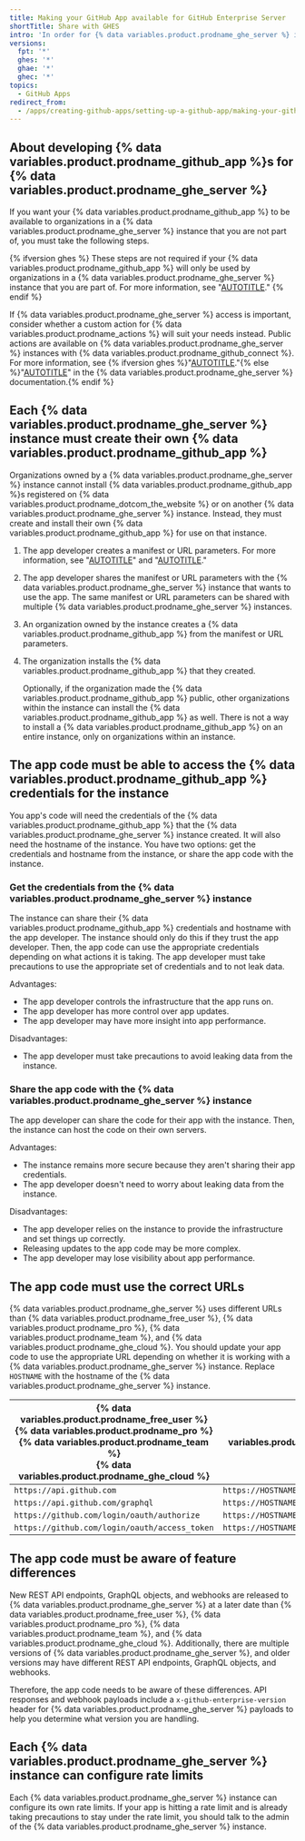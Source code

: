 ```yaml
---
title: Making your GitHub App available for GitHub Enterprise Server
shortTitle: Share with GHES
intro: 'In order for {% data variables.product.prodname_ghe_server %} instances to use your {% data variables.product.prodname_github_app %}, you must take some additional steps.'
versions:
  fpt: '*'
  ghes: '*'
  ghae: '*'
  ghec: '*'
topics:
  - GitHub Apps
redirect_from:
  - /apps/creating-github-apps/setting-up-a-github-app/making-your-github-app-available-for-github-enterprise-server
---
```


## About developing {% data variables.product.prodname_github_app %}s for {% data variables.product.prodname_ghe_server %}

If you want your {% data variables.product.prodname_github_app %} to be available to organizations in a {% data variables.product.prodname_ghe_server %} instance that you are not part of, you must take the following steps.

{% ifversion ghes %}
These steps are not required if your {% data variables.product.prodname_github_app %} will only be used by organizations in a {% data variables.product.prodname_ghe_server %} instance that you are part of. For more information, see "[AUTOTITLE](/apps/maintaining-github-apps/installing-your-own-github-app)."
{% endif %}

If {% data variables.product.prodname_ghe_server %} access is important, consider whether a custom action for {% data variables.product.prodname_actions %} will suit your needs instead. Public actions are available on {% data variables.product.prodname_ghe_server %} instances with {% data variables.product.prodname_github_connect %}. For more information, see {% ifversion ghes %}"[AUTOTITLE](/admin/github-actions/managing-access-to-actions-from-githubcom/enabling-automatic-access-to-githubcom-actions-using-github-connect)."{% else %}"[AUTOTITLE](/enterprise-server@latest/admin/github-actions/managing-access-to-actions-from-githubcom/enabling-automatic-access-to-githubcom-actions-using-github-connect)" in the  {% data variables.product.prodname_ghe_server %} documentation.{% endif %}

## Each {% data variables.product.prodname_ghe_server %} instance must create their own {% data variables.product.prodname_github_app %}

Organizations owned by a {% data variables.product.prodname_ghe_server %} instance cannot install {% data variables.product.prodname_github_app %}s registered on {% data variables.product.prodname_dotcom_the_website %} or on another {% data variables.product.prodname_ghe_server %} instance. Instead, they must create and install their own {% data variables.product.prodname_github_app %} for use on that instance.

1. The app developer creates a manifest or URL parameters. For more information, see "[AUTOTITLE](/apps/creating-github-apps/setting-up-a-github-app/creating-a-github-app-from-a-manifest)" and "[AUTOTITLE](/apps/creating-github-apps/setting-up-a-github-app/creating-a-github-app-using-url-parameters)."
1. The app developer shares the manifest or URL parameters with the {% data variables.product.prodname_ghe_server %} instance that wants to use the app. The same manifest or URL parameters can be shared with multiple {% data variables.product.prodname_ghe_server %} instances.
1. An organization owned by the instance creates a {% data variables.product.prodname_github_app %} from the manifest or URL parameters.
1. The organization installs the {% data variables.product.prodname_github_app %} that they created.

   Optionally, if the organization made the {% data variables.product.prodname_github_app %} public, other organizations within the instance can install the {% data variables.product.prodname_github_app %} as well. There is not a way to install a {% data variables.product.prodname_github_app %} on an entire instance, only on organizations within an instance.

## The app code must be able to access the {% data variables.product.prodname_github_app %} credentials for the instance

You app's code will need the credentials of the {% data variables.product.prodname_github_app %} that the {% data variables.product.prodname_ghe_server %} instance created. It will also need the hostname of the instance. You have two options: get the credentials and hostname from the instance, or share the app code with the instance.

### Get the credentials from the {% data variables.product.prodname_ghe_server %} instance

The instance can share their {% data variables.product.prodname_github_app %} credentials and hostname with the app developer. The instance should only do this if they trust the app developer. Then, the app code can use the appropriate credentials depending on what actions it is taking. The app developer must take precautions to use the appropriate set of credentials and to not leak data.

Advantages:

- The app developer controls the infrastructure that the app runs on.
- The app developer has more control over app updates.
- The app developer may have more insight into app performance.

Disadvantages:

- The app developer must take precautions to avoid leaking data from the instance.

### Share the app code with the {% data variables.product.prodname_ghe_server %} instance

The app developer can share the code for their app with the instance. Then, the instance can host the code on their own servers.

Advantages:

- The instance remains more secure because they aren't sharing their app credentials.
- The app developer doesn't need to worry about leaking data from the instance.

Disadvantages:

- The app developer relies on the instance to provide the infrastructure and set things up correctly.
- Releasing updates to the app code may be more complex.
- The app developer may lose visibility about app performance.

## The app code must use the correct URLs

{% data variables.product.prodname_ghe_server %} uses different URLs than {% data variables.product.prodname_free_user %}, {% data variables.product.prodname_pro %}, {% data variables.product.prodname_team %}, and {% data variables.product.prodname_ghe_cloud %}. You should update your app code to use the appropriate URL depending on whether it is working with a {% data variables.product.prodname_ghe_server %} instance. Replace `HOSTNAME` with the hostname of the {% data variables.product.prodname_ghe_server %} instance.

{% data variables.product.prodname_free_user %}<br>{% data variables.product.prodname_pro %}<br>{% data variables.product.prodname_team %}<br>{% data variables.product.prodname_ghe_cloud %} | {% data variables.product.prodname_ghe_server %}
--- | ---
`https://api.github.com` | `https://HOSTNAME/api/v3`
`https://api.github.com/graphql` | `https://HOSTNAME/api/v3/graphql`
`https://github.com/login/oauth/authorize` | `https://HOSTNAME/login/oauth/authorize`
`https://github.com/login/oauth/access_token` | `https://HOSTNAME/login/oauth/access_token`

## The app code must be aware of feature differences

New REST API endpoints, GraphQL objects, and webhooks are released to {% data variables.product.prodname_ghe_server %} at a later date than {% data variables.product.prodname_free_user %}, {% data variables.product.prodname_pro %}, {% data variables.product.prodname_team %}, and {% data variables.product.prodname_ghe_cloud %}. Additionally, there are multiple versions of {% data variables.product.prodname_ghe_server %}, and older versions may have different REST API endpoints, GraphQL objects, and webhooks. 

Therefore, the app code needs to be aware of these differences. API responses and webhook payloads include a `x-github-enterprise-version` header for {% data variables.product.prodname_ghe_server %} payloads to help you determine what version you are handling.

## Each {% data variables.product.prodname_ghe_server %} instance can configure rate limits

Each {% data variables.product.prodname_ghe_server %} instance can configure its own rate limits. If your app is hitting a rate limit and is already taking precautions to stay under the rate limit, you should talk to the admin of the {% data variables.product.prodname_ghe_server %} instance.
